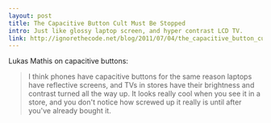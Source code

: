 ```yaml
---
layout: post
title: The Capacitive Button Cult Must Be Stopped
intro: Just like glossy laptop screen, and hyper contrast LCD TV.
link: http://ignorethecode.net/blog/2011/07/04/the_capacitive_button_cult_must_be_stopped/
---
```

Lukas Mathis on capacitive buttons:

> I think phones have capacitive buttons for the same reason laptops have reflective screens, and TVs in stores have their brightness and contrast turned all the way up. It looks really cool when you see it in a store, and you don't notice how screwed up it really is until after you've already bought it.
